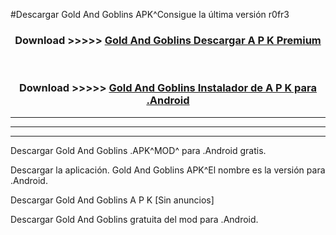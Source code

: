 #Descargar Gold And Goblins  APK^Consigue la última versión r0fr3



<div align="center">
<h3>Download >>>>> <a href="https://es-sites.web.app/?es= Gold And Goblins ">Gold And Goblins  Descargar A P K Premium</a></h3><br>

<h3>Download >>>>> <a href="https://es-sites.web.app/?es= Gold And Goblins ">Gold And Goblins  Instalador de A P K para .Android</a></h3>
</div>


----------------------------------------------------------

----------------------------------------------------------

----------------------------------------------------------

Descargar Gold And Goblins  .APK^MOD^ para .Android gratis.

Descargar la aplicación. Gold And Goblins  APK^El nombre es la versión para .Android.

Descargar Gold And Goblins  A P K [Sin anuncios]

Descargar Gold And Goblins  gratuita del mod para .Android.